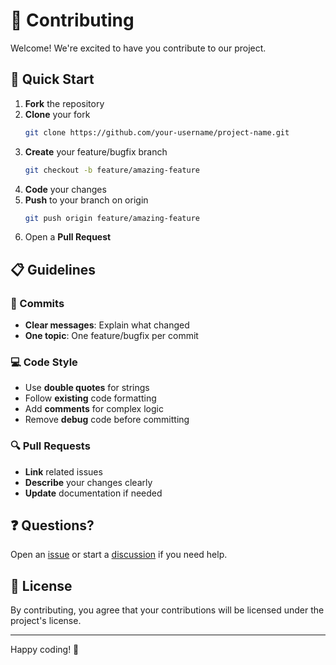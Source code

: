 # 🤝 Contributing

Welcome! We're excited to have you contribute to our project.

## 🚀 Quick Start

1. **Fork** the repository
2. **Clone** your fork
   ```bash
   git clone https://github.com/your-username/project-name.git
   ```
3. **Create** your feature/bugfix branch
   ```bash
   git checkout -b feature/amazing-feature
   ```
4. **Code** your changes
5. **Push** to your branch on origin
   ```bash
   git push origin feature/amazing-feature
   ```
6. Open a **Pull Request**

## 📋 Guidelines

### 💬 Commits

- **Clear messages**: Explain what changed
- **One topic**: One feature/bugfix per commit

### 💻 Code Style

- Use **double quotes** for strings
- Follow **existing** code formatting
- Add **comments** for complex logic
- Remove **debug** code before committing

### 🔍 Pull Requests

- **Link** related issues
- **Describe** your changes clearly
- **Update** documentation if needed

## ❓ Questions?

Open an [issue](../../issues) or start a [discussion](../../discussions) if you need help.

## 📜 License

By contributing, you agree that your contributions will be licensed under the project's license.

---

Happy coding! 🎉
